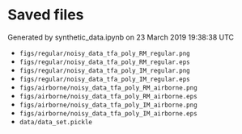 # Saved files 


Generated by synthetic_data.ipynb on 23 March 2019 19:38:38 UTC

*  `figs/regular/noisy_data_tfa_poly_RM_regular.png` 
*  `figs/regular/noisy_data_tfa_poly_RM_regular.eps` 
*  `figs/regular/noisy_data_tfa_poly_IM_regular.png` 
*  `figs/regular/noisy_data_tfa_poly_IM_regular.eps` 
*  `figs/airborne/noisy_data_tfa_poly_RM_airborne.png` 
*  `figs/airborne/noisy_data_tfa_poly_RM_airborne.eps` 
*  `figs/airborne/noisy_data_tfa_poly_IM_airborne.png` 
*  `figs/airborne/noisy_data_tfa_poly_IM_airborne.eps` 
*  `data/data_set.pickle` 
